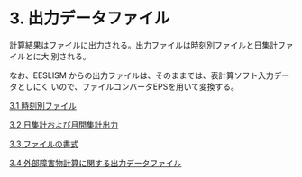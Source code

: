 # 3. 出力データファイル

計算結果はファイルに出力される。出力ファイルは時刻別ファイルと日集計ファイルとに大 別される。

なお、EESLISM からの出力ファイルは、そのままでは、表計算ソフト入力データとしにく いので、ファイルコンバータEPSを用いて変換する。

[3.1 時刻別ファイル](./3_1.md)

[3.2 日集計および月間集計出力](./3_2.md)

[3.3 ファイルの書式](./3_3.md)

[3.4 外部障害物計算に関する出力データファイル](./3_4.md)



